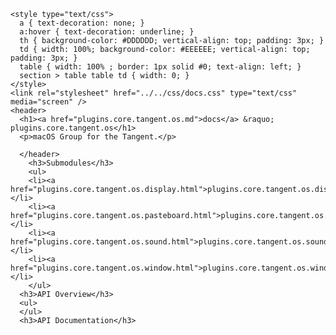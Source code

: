     <style type="text/css">
      a { text-decoration: none; }
      a:hover { text-decoration: underline; }
      th { background-color: #DDDDDD; vertical-align: top; padding: 3px; }
      td { width: 100%; background-color: #EEEEEE; vertical-align: top; padding: 3px; }
      table { width: 100% ; border: 1px solid #0; text-align: left; }
      section > table table td { width: 0; }
    </style>
    <link rel="stylesheet" href="../../css/docs.css" type="text/css" media="screen" />
    <header>
      <h1><a href="plugins.core.tangent.os.md">docs</a> &raquo; plugins.core.tangent.os</h1>
      <p>macOS Group for the Tangent.</p>

      </header>
        <h3>Submodules</h3>
        <ul>
        <li><a href="plugins.core.tangent.os.display.html">plugins.core.tangent.os.display</a></li>
        <li><a href="plugins.core.tangent.os.pasteboard.html">plugins.core.tangent.os.pasteboard</a></li>
        <li><a href="plugins.core.tangent.os.sound.html">plugins.core.tangent.os.sound</a></li>
        <li><a href="plugins.core.tangent.os.window.html">plugins.core.tangent.os.window</a></li>
        </ul>
      <h3>API Overview</h3>
      <ul>
      </ul>
      <h3>API Documentation</h3>
